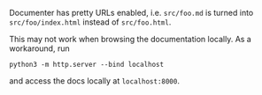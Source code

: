 Documenter has pretty URLs enabled, i.e. `src/foo.md` is turned into `src/foo/index.html` instead of `src/foo.html`.

This may not work when browsing the documentation locally. As a workaround, run
```
python3 -m http.server --bind localhost
```
and access the docs locally at `localhost:8000`.